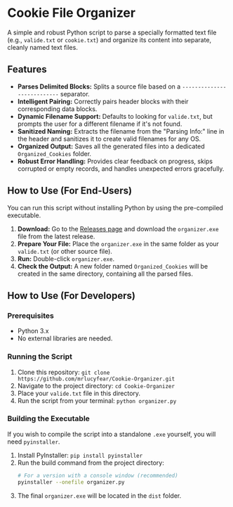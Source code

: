 # Cookie File Organizer

A simple and robust Python script to parse a specially formatted text file (e.g., `valide.txt` or `cookie.txt`) and organize its content into separate, cleanly named text files.

## Features

-   **Parses Delimited Blocks:** Splits a source file based on a `---------------------------` separator.
-   **Intelligent Pairing:** Correctly pairs header blocks with their corresponding data blocks.
-   **Dynamic Filename Support:** Defaults to looking for `valide.txt`, but prompts the user for a different filename if it's not found.
-   **Sanitized Naming:** Extracts the filename from the "Parsing Info:" line in the header and sanitizes it to create valid filenames for any OS.
-   **Organized Output:** Saves all the generated files into a dedicated `Organized_Cookies` folder.
-   **Robust Error Handling:** Provides clear feedback on progress, skips corrupted or empty records, and handles unexpected errors gracefully.

## How to Use (For End-Users)

You can run this script without installing Python by using the pre-compiled executable.

1.  **Download:** Go to the [Releases page](https://github.com/mrlucyfear/Cookie-Organizer/releases) and download the `organizer.exe` file from the latest release.
2.  **Prepare Your File:** Place the `organizer.exe` in the same folder as your `valide.txt` (or other source file).
3.  **Run:** Double-click `organizer.exe`.
4.  **Check the Output:** A new folder named `Organized_Cookies` will be created in the same directory, containing all the parsed files.

## How to Use (For Developers)

### Prerequisites

-   Python 3.x
-   No external libraries are needed.

### Running the Script

1.  Clone this repository: `git clone https://github.com/mrlucyfear/Cookie-Organizer.git`
2.  Navigate to the project directory: `cd Cookie-Organizer`
3.  Place your `valide.txt` file in this directory.
4.  Run the script from your terminal: `python organizer.py`

### Building the Executable

If you wish to compile the script into a standalone `.exe` yourself, you will need `pyinstaller`.

1.  Install PyInstaller: `pip install pyinstaller`
2.  Run the build command from the project directory:
    ```bash
    # For a version with a console window (recommended)
    pyinstaller --onefile organizer.py
    ```
3.  The final `organizer.exe` will be located in the `dist` folder.

